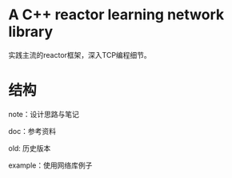 # A C++ reactor learning network library

实践主流的reactor框架，深入TCP编程细节。

# 结构

note：设计思路与笔记

doc：参考资料

old: 历史版本

example：使用网络库例子